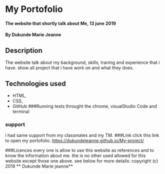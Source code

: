# My Portofolio
#### The website that shortly talk about Me, 13 june 2019
#### By Dukunde Marie Jeanne
## Description
The website talk about my background, skills, traning and experience that i have.
show all project that i have work on and what they does.
## Technologies used
* HTML, 
* CSS, 
* GitHub 
###Running tests
throught the chrome, visualStudio Code and terminal
### support 
i had same support from my classmates and my TM.
###Link
click this link to open my portofolio.
https://dukundejeanne.github.io/My-project/

###Licences
every one is allow to use this website as references and to know the information about me.
the is no other used allowed for this website except those one  above.
see below for more details:
copyright (c) 2019 ** Dukunde Marie jeanne**


